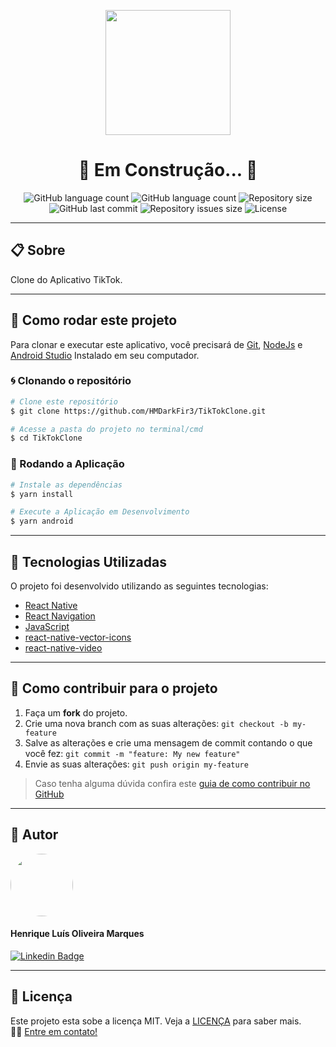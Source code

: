 <p align="center" >
  <img align="center" width="200" height="200"  src="https://user-images.githubusercontent.com/65872394/111703325-41d6f380-881c-11eb-8aa3-292f98e94209.png" />
</p>

<h1 align="center">
  🚧 Em Construção... 🚧
</h1>

<p align="center" >
  <img alt="GitHub language count" src="https://img.shields.io/github/languages/top/hmdarkfir3/TikTokClone" />
  
  <img alt="GitHub language count" src="https://img.shields.io/github/languages/count/hmdarkfir3/TikTokClone" />

  <img alt="Repository size" src="https://img.shields.io/github/repo-size/hmdarkfir3/TikTokClone">
  
  <img alt="GitHub last commit" src="https://img.shields.io/github/last-commit/hmdarkfir3/TikTokClone">
  
  <img alt="Repository issues size" src="https://img.shields.io/github/issues/hmdarkfir3/TikTokClone">
  
  <img alt="License" src="https://img.shields.io/badge/license-MIT-blue.svg" />
</p>
  
---

## 📋 Sobre
Clone do Aplicativo TikTok.

---

## 📂 Como rodar este projeto

Para clonar e executar este aplicativo, você precisará de [Git](https://git-scm.com), [NodeJs](https://nodejs.org/en/) e [Android Studio](https://developer.android.com/studio) Instalado em seu computador.

### 🌀 Clonando o repositório

```bash
# Clone este repositório
$ git clone https://github.com/HMDarkFir3/TikTokClone.git

# Acesse a pasta do projeto no terminal/cmd
$ cd TikTokClone
```

### 🎲 Rodando a Aplicação

```bash
# Instale as dependências
$ yarn install

# Execute a Aplicação em Desenvolvimento
$ yarn android
```

---

## 🚀 Tecnologias Utilizadas
 
O projeto foi desenvolvido utilizando as seguintes tecnologias:

- [React Native](https://reactnative.dev)
- [React Navigation](https://reactnavigation.org)
- [JavaScript](https://developer.mozilla.org/pt-BR/docs/Web/JavaScript)
- [react-native-vector-icons](https://github.com/oblador/react-native-vector-icons#installation)
- [react-native-video](https://github.com/react-native-video/react-native-video)

---

## 💪 Como contribuir para o projeto

1. Faça um **fork** do projeto.
2. Crie uma nova branch com as suas alterações: `git checkout -b my-feature`
3. Salve as alterações e crie uma mensagem de commit contando o que você fez: `git commit -m "feature: My new feature"`
4. Envie as suas alterações: `git push origin my-feature`
> Caso tenha alguma dúvida confira este [guia de como contribuir no GitHub](https://github.com/firstcontributions/first-contributions)

---

## 🧑 Autor

<img style="border-radius: 50%;" src="https://github.com/HMDarkFir3.png" width="100px;" alt=""/>
 <h4>Henrique Luís Oliveira Marques</h4>

[![Linkedin Badge](https://img.shields.io/badge/-Henrique-blue?style=flat-square&logo=Linkedin&logoColor=white&link=https://www.linkedin.com/in/henrique-luís-oliveira-marques-3406361a7/)](https://www.linkedin.com/in/henrique-luís-oliveira-marques-3406361a7/) 

---

## 📝 Licença
Este projeto esta sobe a licença MIT. Veja a [LICENÇA](./LICENSE) para saber mais. 
<br>
👋🏽 [Entre em contato!](https://www.linkedin.com/in/henrique-luís-oliveira-marques-3406361a7/)

